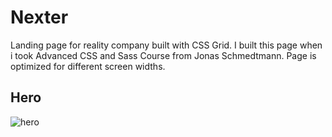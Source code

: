 # Nexter

Landing page for reality company built with CSS Grid. I built this page when i took Advanced CSS and Sass Course from Jonas Schmedtmann. Page is optimized for different screen widths.

## Hero

![hero](https://i.imgur.com/Bm4vWSJ.png)

